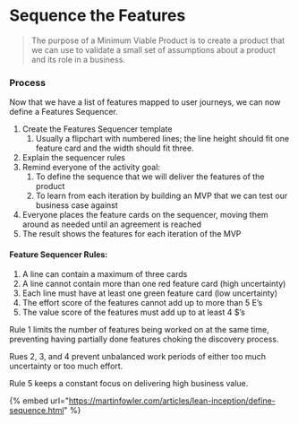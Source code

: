 # Sequence the Features

> The purpose of a Minimum Viable Product is to create a product that we can use to validate a small set of assumptions about a product and its role in a business.

### Process

Now that we have a list of features mapped to user journeys, we can now define a Features Sequencer.

1. Create the Features Sequencer template
   1. Usually a flipchart with numbered lines; the line height should fit one feature card and the width should fit three.
2. Explain the sequencer rules
3. Remind everyone of the activity goal:
   1. To define the sequence that we will deliver the features of the product
   2. To learn from each iteration by building an MVP that we can test our business case against
4. Everyone places the feature cards on the sequencer, moving them around as needed until an agreement is reached
5. The result shows the features for each iteration of the MVP

#### Feature Sequencer Rules:

1. A line can contain a maximum of three cards
2. A line cannot contain more than one red feature card \(high uncertainty\)
3. Each line must have at least one green feature card \(low uncertainty\) 
4. The effort score of the features cannot add up to more than 5 E’s
5. The value score of the features must add up to at least 4 $’s

Rule 1 limits the number of features being worked on at the same time, preventing having partially done features choking the discovery process.

Rues 2, 3, and 4 prevent unbalanced work periods of either too much uncertainty or too much effort.

Rule 5 keeps a constant focus on delivering high business value.

{% embed url="https://martinfowler.com/articles/lean-inception/define-sequence.html" %}

